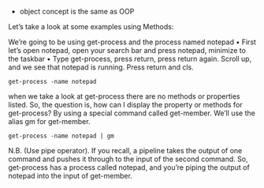 - object concept is the same as OOP

Let’s take a look at some examples using Methods:

We’re going to be using get-process and the process named notepad
• First let’s open notepad, open your search bar and press notepad, minimize to the taskbar
• Type get-process, press return, press return again. Scroll up, and we see that notepad is running. Press return and cls.

```
get-process -name notepad
```
when we take a look at get-process there are no methods or properties listed. So, the question is, how can I display the property or methods for get-process? By using a special command called get-member. We’ll use the alias gm for get-member.
```
get-process -name notepad | gm
```
N.B. (Use pipe operator). If you recall, a pipeline takes the output of one command and pushes it through to the input of the second command.
So, get-process has a process called notepad, and you’re piping the output of notepad into the input of get-member.




